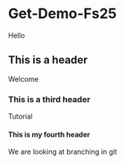 # Get-Demo-Fs25
Hello

## This is a header
Welcome

### This is a third header
Tutorial

#### This is my fourth header
We are looking at branching in git